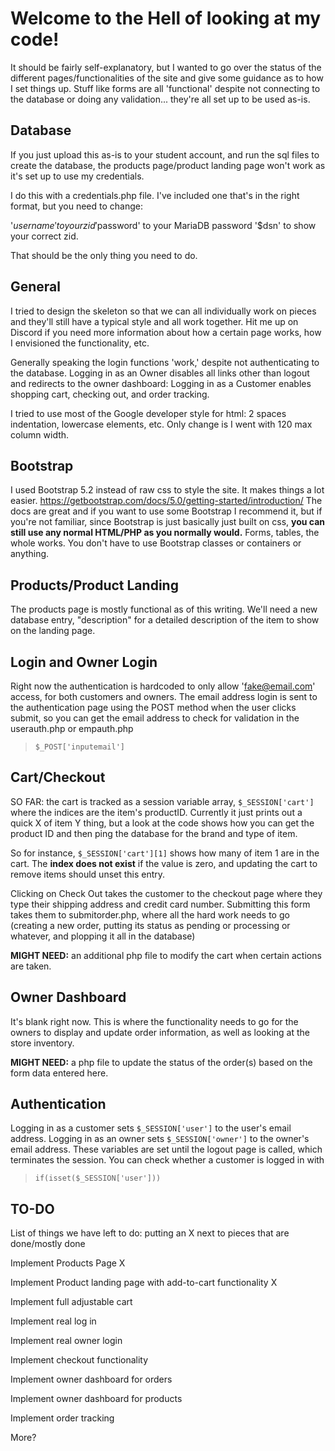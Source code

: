 # Welcome to the Hell of looking at my code!

It should be fairly self-explanatory, but I wanted to go over the status of the different
pages/functionalities of the site and give some guidance as to how I set things up.
Stuff like forms are all 'functional' despite not connecting to the database or doing
any validation... they're all set up to be used as-is. 

## Database

If you just upload this as-is to your student account, and run the sql files to create the database,
the products page/product landing page won't work as it's set up to use my credentials. 

I do this with a credentials.php file. I've included one that's in the right format, but you need
to change:

'$username' to your zid
'$password' to your MariaDB password 
'$dsn' to show your correct zid.

That should be the only thing you need to do.

## General

I tried to design the skeleton so that we can all individually work on pieces and they'll
still have a typical style and all work together. Hit me up on Discord if you need more information
about how a certain page works, how I envisioned the functionality, etc.

Generally speaking the login functions 'work,' despite not authenticating to the database. 
Logging in as an Owner disables all links other than logout and redirects to the owner dashboard:
Logging in as a Customer enables shopping cart, checking out, and order tracking.

I tried to use most of the Google developer style for html:
2 spaces indentation, lowercase elements, etc. Only change is I went with 120 max column width.

## Bootstrap

I used Bootstrap 5.2 instead of raw css to style the site. It makes things a lot easier.
https://getbootstrap.com/docs/5.0/getting-started/introduction/
The docs are great and if you want to use some Bootstrap I recommend it,
but if you're not familiar, since Bootstrap is just basically just built on css, 
**you can still use any normal HTML/PHP as you normally would.**
Forms, tables, the whole works. You don't have to use Bootstrap classes or containers or anything.

## Products/Product Landing

The products page is mostly functional as of this writing. We'll need a new database entry, "description"
for a detailed description of the item to show on the landing page. 

## Login and Owner Login 

Right now the authentication is hardcoded to only allow 'fake@email.com' access, 
for both customers and owners. The email address login is sent to the authentication page
using the POST method when the user clicks submit, so you can get the email address
to check for validation in the userauth.php or empauth.php 
> `$_POST['inputemail']`

## Cart/Checkout

SO FAR: the cart is tracked as a session variable array, `$_SESSION['cart']` where the indices 
are the item's productID. Currently it just prints out a quick X of item Y thing, but a look at the code
shows how you can get the product ID and then ping the database for the brand and type of item.

So for instance, `$_SESSION['cart'][1]` shows how many of item 1 are in the cart. The **index does not exist**
if the value is zero, and updating the cart to remove items should unset this entry.

Clicking on Check Out takes the customer to the checkout page where 
they type their shipping address and credit card number. Submitting this form takes them to
submitorder.php, where all the hard work needs to go (creating a new order, putting its status
as pending or processing or whatever, and plopping it all in the database)

**MIGHT NEED:** an additional php file to modify the cart when certain actions are taken.

## Owner Dashboard

It's blank right now. This is where the functionality needs to go for the owners to display
and update order information, as well as looking at the store inventory. 

**MIGHT NEED:** a php file to update the status of the order(s) based on the form data entered here.

## Authentication

Logging in as a customer sets `$_SESSION['user']` to the user's email address. 
Logging in as an owner sets `$_SESSION['owner']` to the owner's email address.
These variables are set until the logout page is called, which terminates the session.
You can check whether a customer is logged in with 
> `if(isset($_SESSION['user']))`

## TO-DO

List of things we have left to do: putting an X next to pieces that are done/mostly done 

Implement Products Page X

Implement Product landing page with add-to-cart functionality X

Implement full adjustable cart 

Implement real log in

Implement real owner login

Implement checkout functionality

Implement owner dashboard for orders 

Implement owner dashboard for products 

Implement order tracking 

More?
